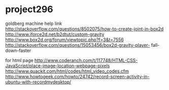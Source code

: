 project296
==========

goldberg machine 
help link
http://stackoverflow.com/questions/8502075/how-to-create-joint-in-box2d
http://www.iforce2d.net/b2dtut/custom-gravity
http://www.box2d.org/forum/viewtopic.php?f=3&t=7556
http://stackoverflow.com/questions/15053456/box2d-gravity-player-
fall-down-faster

for html page
http://www.coderanch.com/t/117748/HTML-CSS-JavaScript/place-image-location-webpage-pixels
http://www.quackit.com/html/codes/html_video_codes.cfm
http://www.howtogeek.com/howto/24742/record-screen-activity-in-ubuntu-with-recordmydesktop/
